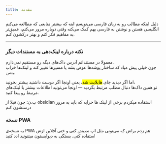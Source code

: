 ```yaml
---
title: مقدمه
---
```


دلیل اینکه مطالب رو به زبان فارسی می‌نویسم اینه که بیشتر منابعی که مطالعه می‌کنم انگلیسی هستن و نوشتن به فارسی بهم کمک می‌کنه وقتی دوباره مرور می‌کنم، عمیق‌تر به مفاهیم فکر کنم و بهتر درکشون کنم. 

---

### نکته درباره لینک‌دهی به مستندات دیگر

معمولا در مستنداتم آدرس داک‌های دیگه رو مستقیم نمی‌ذارم.  
چون خیلی پیش میاد که ساختار پوشه‌ها عوض بشه یا مسیرها تغییر کنه و لینک‌ها خراب بشن.

اما اگر دیدید جای <mark>هایلایت شد</mark>، یعنی اونجا اگر دوست داشتید بیشتر بخونید،  
تو همین داک‌ها دنبال مطلب مرتبط بگردید — اونجا می‌تونید اطلاعات بیشتر یا لینک‌های مرتبط رو پیدا کنید.

پ.ن: چون قبلا از obsidian استفاده میکردم برخی از لینک ها خرابه که باید به مرور درستشون کنم

### نسخه PWA

یه نسخه‌ی PWA هم زدم براش که می‌تونی مثل اپ نصبش کنی و حتی آفلاین ازش استفاده کنی. بستگی به دیوایستون میتنونید ادد کنید

